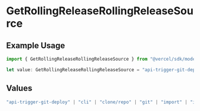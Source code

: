 # GetRollingReleaseRollingReleaseSource

## Example Usage

```typescript
import { GetRollingReleaseRollingReleaseSource } from "@vercel/sdk/models/getrollingreleaseop.js";

let value: GetRollingReleaseRollingReleaseSource = "api-trigger-git-deploy";
```

## Values

```typescript
"api-trigger-git-deploy" | "cli" | "clone/repo" | "git" | "import" | "import/repo" | "redeploy" | "v0-web"
```